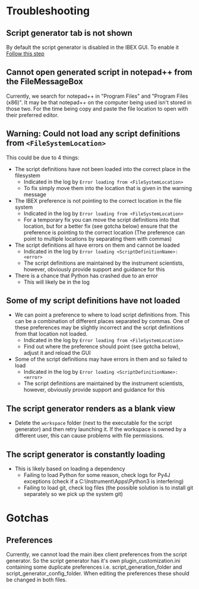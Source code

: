 # Troubleshooting

## Script generator tab is not shown

By default the script generator is disabled in the IBEX GUI. To enable it [Follow this step](https://github.com/ISISComputingGroup/ibex_developers_manual/wiki/The-IBEX-Script-Generator#adding-the-perspective-into-the-client)

## Cannot open generated script in notepad++ from the FileMessageBox

Currently, we search for notepad++ in "Program Files" and "Program Files (x86)". It may be that notepad++ on the computer being used isn't stored in those two. For the time being copy and paste the file location to open with their preferred editor. 

## Warning: Could not load any script definitions from `<FileSystemLocation>`

This could be due to 4 things:

- The script definitions have not been loaded into the correct place in the filesystem
   - Indicated in the log by `Error loading from <FileSystemLocation>`
   - To fix simply move them into the location that is given in the warning message
- The IBEX preference is not pointing to the correct location in the file system
   - Indicated in the log by `Error loading from <FileSystemLocation>`
   - For a temporary fix you can move the script definitions into that location, but for a better fix (see gotcha below) ensure that the preference is pointing to the correct location (The preference can point to multiple locations by separating them with commas)
- The script definitions all have errors on them and cannot be loaded
   - Indicated in the log by `Error loading <ScriptDefinitionName>: <error>`
   - The script definitions are maintained by the instrument scientists, however, obviously provide support and guidance for this
- There is a chance that Python has crashed due to an error
   - This will likely be in the log

## Some of my script definitions have not loaded

- We can point a preference to where to load script definitions from. This can be a combination of different places separated by commas. One of these preferences may be slightly incorrect and the script definitions from that location not loaded.
   - Indicated in the log by `Error loading from <FileSystemLocation>`
   - Find out where the preference should point (see gotcha below), adjust it and reload the GUI
- Some of the script definitions may have errors in them and so failed to load
   - Indicated in the log by `Error loading <ScriptDefinitionName>: <error>`
   - The script definitions are maintained by the instrument scientists, however, obviously provide support and guidance for this

## The script generator renders as a blank view

- Delete the `workspace` folder (next to the executable for the script generator) and then retry launching it. If the workspace is owned by a different user, this can cause problems with file permissions.

## The script generator is constantly loading

- This is likely based on loading a dependency
    - Failing to load Python for some reason, check logs for Py4J exceptions (check if a C:\Instrument\Apps\Python3 is interfering)
    - Failing to load git, check log files (the possible solution is to install git separately so we pick up the system git)

# Gotchas

## Preferences

Currently, we cannot load the main ibex client preferences from the script generator. So the script generator has it's own plugin_customization.ini containing some duplicate preferences i.e. script_generation_folder and script_generator_config_folder. When editing the preferences these should be changed in both files.